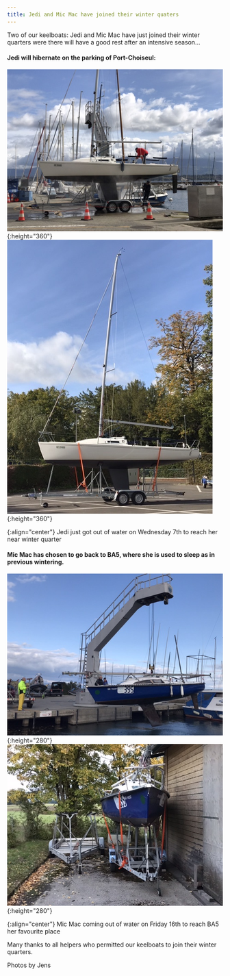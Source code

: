 ```yaml
---
title: Jedi and Mic Mac have joined their winter quaters
---
```


Two of our keelboats: Jedi and Mic Mac have just joined their winter quarters were there will have a good rest after an
intensive season...

#### Jedi will hibernate on the parking of Port-Choiseul:

![Jedi 2](/assets/images/Jedi_2.jpeg){:height="360"}
![Jedi 4](/assets/images/Jedi_4.jpeg){:height="360"}

{:align="center"}
Jedi just got out of water on Wednesday 7th to reach her near winter quarter

#### Mic Mac has chosen to go back to BA5, where she is used to sleep as in previous wintering.

![Mic Mac 1](/assets/images/micmac_1.jpeg){:height="280"}
![Mic Mac 2](/assets/images/micmac_2.jpeg){:height="280"}

{:align="center"}
Mic Mac coming out of water on Friday 16th to reach BA5 her favourite place

Many thanks to all helpers who permitted our keelboats to join their winter quarters.

Photos by Jens